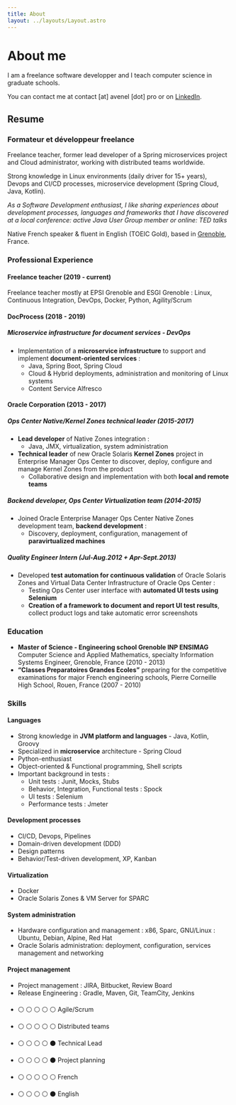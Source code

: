 ```yaml
---
title: About
layout: ../layouts/Layout.astro
---
```


# About me

I am a freelance software developper and I teach computer science in graduate schools.

You can contact me at contact [at] avenel [dot] pro or on [LinkedIn](https://www.linkedin.com/in/tom-avenel/).

## Resume

### Formateur et développeur freelance

Freelance teacher, former lead developer of a Spring microservices project and Cloud administrator, working with distributed teams worldwide.

Strong knowledge in Linux environments (daily driver for 15+ years), Devops and CI/CD processes, microservice development (Spring Cloud, Java, Kotlin).

_As a Software Development enthusiast, I like sharing experiences about development processes, languages and frameworks that I have discovered at a local conference: active Java User Group member or online: TED talks_

Native French speaker & fluent in English (TOEIC Gold), based in [Grenoble](https://www.wikidata.org/wiki/Q1289), France.

### Professional Experience

#### Freelance teacher (2019 - current)

Freelance teacher mostly at EPSI Grenoble and ESGI Grenoble : Linux, Continuous Integration, DevOps, Docker, Python, Agility/Scrum

#### DocProcess (2018 - 2019)

##### Microservice infrastructure for document services - DevOps

* Implementation of a **microservice infrastructure** to support and implement **document-oriented services** :
  * Java, Spring Boot, Spring Cloud
  * Cloud & Hybrid deployments, administration and monitoring of Linux systems
  * Content Service Alfresco

#### Oracle Corporation (2013 - 2017)

##### Ops Center Native/Kernel Zones technical leader (2015-2017)

* **Lead developer** of Native Zones integration :
  * Java, JMX, virtualization, system administration
* **Technical leader** of new Oracle Solaris **Kernel Zones** project in Enterprise Manager Ops Center to discover, deploy, configure and manage Kernel Zones from the product
  * Collaborative design and implementation with both **local and remote teams**

##### Backend developer, Ops Center Virtualization team (2014-2015)

* Joined Oracle Enterprise Manager Ops Center Native Zones development team, **backend development** :
  * Discovery, deployment, configuration, management of **paravirtualized machines**

##### Quality Engineer Intern (Jul-Aug.2012 + Apr-Sept.2013)

* Developed **test automation for continuous validation** of Oracle Solaris Zones and Virtual Data Center Infrastructure of Oracle Ops Center :
  * Testing Ops Center user interface with **automated UI tests using Selenium**
  * **Creation of a framework to document and report UI test results**, collect product logs and take automatic error screenshots

### Education

* **Master of Science - Engineering school Grenoble INP ENSIMAG** Computer Science and Applied Mathematics, specialty Information Systems Engineer, Grenoble, France (2010 - 2013)
* **“Classes Preparatoires Grandes Ecoles”** preparing for the competitive examinations for major French engineering schools, Pierre Corneille High School, Rouen, France (2007 - 2010)

### Skills

#### Languages

* Strong knowledge in **JVM platform and languages** - Java, Kotlin, Groovy
* Specialized in **microservice** architecture - Spring Cloud
* Python-enthusiast
* Object-oriented & Functional programming, Shell scripts
* Important background in tests :
  * Unit tests : Junit, Mocks, Stubs
  * Behavior, Integration, Functional tests : Spock
  * UI tests : Selenium
  * Performance tests : Jmeter

#### Development processes

* CI/CD, Devops, Pipelines
* Domain-driven development (DDD)
* Design patterns
* Behavior/Test-driven development, XP, Kanban

#### Virtualization

* Docker
* Oracle Solaris Zones & VM Server for SPARC

#### System administration

* Hardware configuration and management : x86, Sparc, GNU/Linux : Ubuntu, Debian, Alpine, Red Hat
* Oracle Solaris administration: deployment, configuration, services management and networking

#### Project management

* Project management : JIRA, Bitbucket, Review Board
* Release Engineering : Gradle, Maven, Git, TeamCity, Jenkins

####

* &#9898; &#9898; &#9898; &#9898; &#9898; Agile/Scrum
* &#9898; &#9898; &#9898; &#9898; &#9898; Distributed teams
* &#9898; &#9898; &#9898; &#9898; &#9899; Technical Lead
* &#9898; &#9898; &#9898; &#9898; &#9899; Project planning

* &#9898; &#9898; &#9898; &#9898; &#9898; French
* &#9898; &#9898; &#9898; &#9898; &#9899; English
